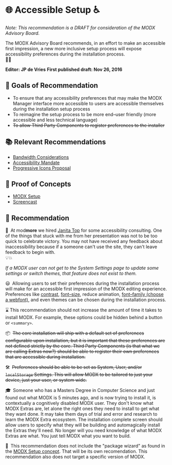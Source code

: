 # 🌐 Accessible Setup ♿️

_Note: This recommendation is a DRAFT for consideration of the MODX Advisory&nbsp;Board._

The MODX Advisory Board recommends, in an effort to make an accessible first impression, a new more inclusive setup process will expose accessibility preferences during the installation&nbsp;process.  
🔧🤘

**Editor: JP de Vries**
**First published draft: Nov 26, 2016**

## 🙏 Goals of Recommendation

  - To ensure that any accessibility preferences that may make the MODX Manager interface more accessible to users are accessible themselves during the installation setup&nbsp;process
  - To reimagine the setup process to be more end&ndash;user friendly (more accessible and less technical language)
  - ~~To allow Third Party Components to register preferences to the&nbsp;installer~~

## 📚 Relevant Recommendations

 - [Bandwidth Considerations](https://github.com/modxcms/mab-recommendations/pull/4)
 - [Accessibility Mandate](https://github.com/modxcms/mab-recommendations/pull/3)
 - [Progressive Icons Proposal](https://github.com/modxcms/mab-recommendations/pull/1)

## 🎯 Proof of Concepts
 - [MODX Setup](https://github.com/jpdevries/modx-setup#demo)
 - [Screencast](https://vimeo.com/218397030)

## 📝 Recommendation
📓&ensp;At mod<strong>more</strong> we hired [Janita Top](https://www.meetup.com/Groningen-Frontend-Devs/members/148145182/) for some accessibility consulting. One of the things that stuck with me from her presentation was not to be too quick to celebrate victory. You may not have received any feedback about inaccessibility because if a someone can't use the site, they can't leave feedback to begin&nbsp;with.  
💡💥

_If a MODX user can not get to the System Settings page to update some settings or switch themes, that feature does not exist to&nbsp;them._

😃&ensp;Allowing users to set their preferences during the installation process will make for an accessible first impression of the MODX editing experience. Preferences like [contrast](https://markup.tips/settings.html#contrast), [font&ndash;size](https://markup.tips/settings.html#font-size), reduce animation, [font&ndash;family (choose a webfont)](https://markup.tips/settings.html#typeface), and even themes can be chosen during the installation&nbsp;process.

⌛️ This recommendation should not increase the amount of time it takes to install MODX. For example, these options could be hidden behind a button or&nbsp;`<summary>`.

📦&ensp;~~The core installation will ship with a default set of preferences configurable upon installation, but it is important that these preferences are not defined strictly by the core. Third Party Components (is that what we are calling Extras now?) should be able to register their own preferences that are accessible during&nbsp;installation.~~

🛠&ensp;~~Preferences should be able to be set as System, User, and/or `localStorage` Settings. This will allow MODX to be tailored to just your device, just your user, or system&nbsp;wide.~~

🎓&ensp;Someone who has a Masters Degree in Computer Science and just found out what MODX is 5 minutes ago, and is now trying to install it, is contextually a cognitively disabled MODX user. They don't know what MODX Extras are, let alone the right ones they need to install to get what they want done. It may take them days of trial and error and research to learn the MODX Extra ecosystem. The installation complete screen should allow users to specify what they will be building and automagically install the Extras they'll need. No longer will you need knowledge of what MODX Extras are what. You just tell MODX what you want to&nbsp;build.

🚫&ensp;This recommendation does not include the "package wizard" as found in the [MODX Setup concept](https://github.com/jpdevries/modx-setup#demo). That will be its own recomendation. This recommendation also does not target a specific version of MODX.
